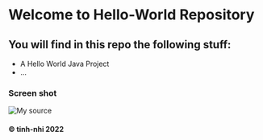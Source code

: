 # Welcome to Hello-World Repository
## You will find in this repo the following stuff:
* A Hello World Java Project
* ...
### Screen shot
![My source](https://github.com/tinh-nhi/hello-world/blob/main/images/Source.png) 

####  © tinh-nhi 2022